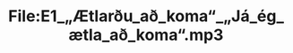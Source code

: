---
title: File:E1_„Ætlarðu_að_koma“_„Já_ég_ætla_að_koma“.mp3
recording of: „Ætlarðu að koma?“ „Já, ég ætla að koma.“
reading speed: slow
speaker: E
license: CC0
---
